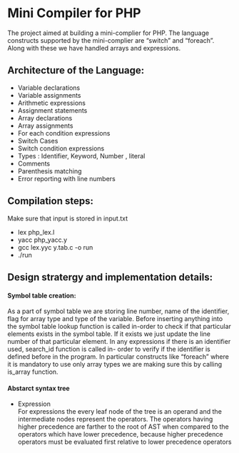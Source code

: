 # Mini Compiler for PHP
The project aimed at building a mini-complier for PHP. The language constructs supported by the mini-complier are “switch” and “foreach”. Along with these we have handled arrays and expressions.
## Architecture of the Language:
  - Variable declarations
  - Variable assignments
  - Arithmetic expressions
  - Assignment statements
  - Array declarations
  - Array assignments
  - For each condition expressions
  - Switch Cases
  - Switch condition expressions
  - Types : Identifier, Keyword, Number , literal
  - Comments
  - Parenthesis matching
  - Error reporting with line numbers
## Compilation steps:
Make sure that input is stored in input.txt
  - lex php_lex.l
  - yacc php_yacc.y
  - gcc lex.yyc y.tab.c -o run
  - ./run
## Design stratergy and implementation details:
#### Symbol table creation:
As a part of symbol table we are storing line number, name of the identifier, flag
for array type and type of the variable.
Before inserting anything into the symbol table lookup function is called in-order
to check if that particular elements exists in the symbol table. If it exists we just
update the line number of that particular element.
In any expressions if there is an identifier used, search_id function is called in-
order to verify if the identifier is defined before in the program.
In particular constructs like “foreach” where it is mandatory to use only array
types we are making sure this by calling is_array function.
#### Abstarct syntax tree
  - Expression <br />
  For expressions the every leaf node of the tree is an operand and the
intermediate nodes represent the operators. The operators having
higher precedence are farther to the root of AST when compared to the
operators which have lower precedence, because higher precedence
operators must be evaluated first relative to lower precedence operators
